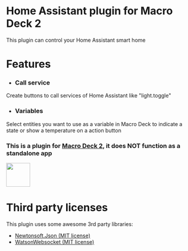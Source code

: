 # Home Assistant plugin for Macro Deck 2
This plugin can control your Home Assistant smart home


# Features
- ### Call service
Create buttons to call services of Home Assistant like "light.toggle"
- ### Variables
Select entities you want to use as a variable in Macro Deck to indicate a state or show a temperature on a action button

### This is a plugin for [Macro Deck 2](https://github.com/SuchByte/Macro-Deck), it does NOT function as a standalone app
<img height="64px" src="https://macrodeck.org/images/works_with_macrodeck2.png" />


# Third party licenses
This plugin uses some awesome 3rd party libraries:
- [Newtonsoft.Json (MIT license)](https://www.newtonsoft.com/json)
- [WatsonWebsocket (MIT license)](https://github.com/jchristn/WatsonWebsocket)
